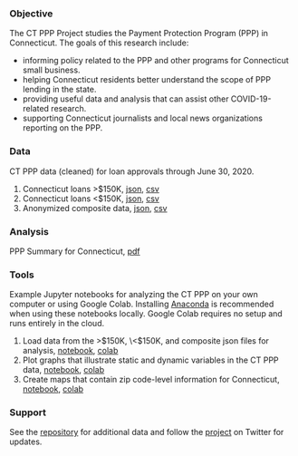 ### Objective

The CT PPP Project studies the Payment Protection Program (PPP) in Connecticut. The goals of this
research include:

* informing policy related to the PPP and other programs for Connecticut small business.
* helping Connecticut residents better understand the scope of PPP lending in the state.
* providing useful data and analysis that can assist other COVID-19-related research.
* supporting Connecticut journalists and local news organizations reporting on the PPP.

### Data

CT PPP data (cleaned) for loan approvals through June 30, 2020.

1. Connecticut loans \>$150K, [json](https://github.com/ctppp/research/blob/master/data/ctppp_large_063020.json?raw=true), [csv](https://github.com/ctppp/research/blob/master/data/ctppp_large_063020.csv?raw=true)
2. Connecticut loans \<$150K, [json](https://github.com/ctppp/research/blob/master/data/ctppp_small_063020.json?raw=true), [csv](https://github.com/ctppp/research/blob/master/data/ctppp_small_063020.csv?raw=true)
3. Anonymized composite data, [json](https://github.com/ctppp/research/blob/master/data/ctppp_total_063020.json?raw=true), [csv](https://github.com/ctppp/research/blob/master/data/ctppp_total_063020.csv?raw=true)

### Analysis

PPP Summary for Connecticut, [pdf](https://github.com/ctppp/research/blob/master/report/CT_PPP_summary.pdf?raw=true)

### Tools

Example Jupyter notebooks for analyzing the CT PPP on your own computer or using Google Colab. Installing [Anaconda](https://www.anaconda.com/products/individual)
is recommended when using these notebooks locally. Google Colab requires no setup and runs entirely in the cloud.

1. Load data from the \>$150K, \<$150K, and composite json files for analysis, [notebook](https://github.com/ctppp/research/blob/master/notebook/ctppp_notebook_load.ipynb), [colab](https://githubtocolab.com/ctppp/research/blob/master/notebook/ctppp_notebook_load.ipynb)
2. Plot graphs that illustrate static and dynamic variables in the CT PPP data, [notebook](https://github.com/ctppp/research/blob/master/notebook/ctppp_notebook_plot.ipynb), [colab](https://githubtocolab.com/ctppp/research/blob/master/notebook/ctppp_notebook_plot.ipynb)
3. Create maps that contain zip code-level information for Connecticut, [notebook](https://github.com/ctppp/research/blob/master/notebook/ctppp_notebook_map.ipynb), [colab](https://githubtocolab.com/ctppp/research/blob/master/notebook/ctppp_notebook_map.ipynb)

### Support

See the [repository](https://github.com/ctppp/research/) for additional data and follow the [project](https://twitter.com/ctppp_project) on
Twitter for updates.
